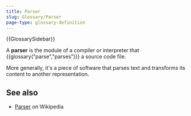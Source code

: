 ```yaml
---
title: Parser
slug: Glossary/Parser
page-type: glossary-definition
---
```


{{GlossarySidebar}}

A **parser** is the module of a compiler or interpreter that {{glossary("parse","parses")}} a source code file.

More generally, it's a piece of software that parses text and transforms its content to another representation.

## See also

- [Parser](https://en.wikipedia.org/wiki/Parsing#Parser) on Wikipedia
